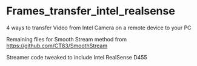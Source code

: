 # Frames_transfer_intel_realsense

4 ways to transfer Video from Intel Camera on a remote device to your PC

Remaining files for Smooth Stream method from https://github.com/CT83/SmoothStream

Streamer code tweaked to include Intel RealSense D455
